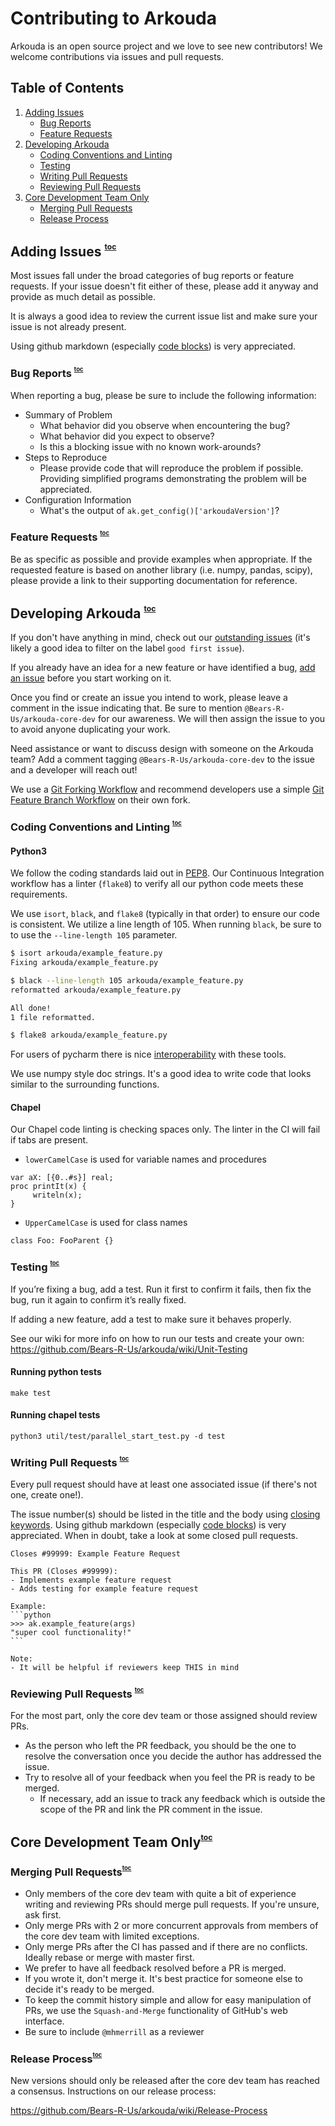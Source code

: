 # Contributing to Arkouda

Arkouda is an open source project and we love to see new contributors!
We welcome contributions via issues and pull requests.

<a id="toc"></a>
## Table of Contents

1. [Adding Issues](#issues)
   - [Bug Reports](#bug-reports)
   - [Feature Requests](#feature-requests)
2. [Developing Arkouda](#development)
   - [Coding Conventions and Linting](#code-quality)
   - [Testing](#testing)
   - [Writing Pull Requests](#writing-prs)
   - [Reviewing Pull Requests](#reviewing-prs)
3. [Core Development Team Only](#core-dev)
   - [Merging Pull Requests](#merging-prs)
   - [Release Process](#release)

<a id="issues"></a>
## Adding Issues <sup><sup><sub><a href="#toc">toc</a></sub></sup></sup>
Most issues fall under the broad categories of bug reports or feature requests.
If your issue doesn't fit either of these, please add it anyway and provide as much detail as possible.

It is always a good idea to review the current issue list and make sure your issue is not already present.

Using github markdown (especially [code blocks](https://docs.github.com/en/get-started/writing-on-github/working-with-advanced-formatting/creating-and-highlighting-code-blocks))
is very appreciated.

<a id="bug-reports"></a>
### Bug Reports <sup><sup><sub><a href="#toc">toc</a></sub></sup></sup>
When reporting a bug, please be sure to include the following information:
- Summary of Problem
  - What behavior did you observe when encountering the bug?
  - What behavior did you expect to observe?
  - Is this a blocking issue with no known work-arounds?
- Steps to Reproduce
  - Please provide code that will reproduce the problem if possible.
Providing simplified programs demonstrating the problem will be appreciated.
- Configuration Information
  - What's the output of `ak.get_config()['arkoudaVersion']`?

<a id="feature-requests"></a>
### Feature Requests <sup><sup><sub><a href="#toc">toc</a></sub></sup></sup>
Be as specific as possible and provide examples when appropriate. If the requested feature is based on another library 
(i.e. numpy, pandas, scipy), please provide a link to their supporting documentation for reference.

<a id="development"></a>
## Developing Arkouda <sup><sup><sub><a href="#toc">toc</a></sub></sup></sup>

If you don't have anything in mind, check out our [outstanding issues](https://github.com/Bears-R-Us/arkouda/issues) 
(it's likely a good idea to filter on the label `good first issue`).

If you already have an idea for a new feature or have identified a bug, [add an issue](#issues) before you start working on it.

Once you find or create an issue you intend to work, please leave a comment in the issue indicating that.
Be sure to mention `@Bears-R-Us/arkouda-core-dev` for our awareness.
We will then assign the issue to you to avoid anyone duplicating your work.

Need assistance or want to discuss design with someone on the Arkouda team?
Add a comment tagging `@Bears-R-Us/arkouda-core-dev` to the issue and a developer will reach out!


We use a [Git Forking Workflow](https://www.atlassian.com/git/tutorials/comparing-workflows/forking-workflow)
and recommend developers use a simple [Git Feature Branch Workflow](https://www.atlassian.com/git/tutorials/comparing-workflows/feature-branch-workflow)
on their own fork.

<a id="code-quality"></a>
### Coding Conventions and Linting <sup><sup><sub><a href="#toc">toc</a></sub></sup></sup>

#### Python3
We follow the coding standards laid out in [PEP8](https://peps.python.org/pep-0008/). 
Our Continuous Integration workflow has a linter (`flake8`) to verify all our python code meets these requirements.

We use `isort`, `black`, and `flake8` (typically in that order) to ensure our code is consistent.
We utilize a line length of 105. When running `black`, be sure to to use the `--line-length 105` parameter.

```bash
$ isort arkouda/example_feature.py
Fixing arkouda/example_feature.py

$ black --line-length 105 arkouda/example_feature.py
reformatted arkouda/example_feature.py

All done!
1 file reformatted.

$ flake8 arkouda/example_feature.py
```
For users of pycharm there is nice [interoperability](https://black.readthedocs.io/en/stable/integrations/editors.html#pycharm-intellij-idea) with these tools.

We use numpy style doc strings. It's a good idea to write code that looks similar to the surrounding functions.

#### Chapel
Our Chapel code linting is checking spaces only. The linter in the CI will fail if tabs are present.
* `lowerCamelCase` is used for variable names and procedures
```chapel
var aX: [{0..#s}] real;
proc printIt(x) {
     writeln(x);
}
```

 * `UpperCamelCase` is used for class names
```chapel
class Foo: FooParent {}
```
<a id="testing"></a>
### Testing <sup><sup><sub><a href="#toc">toc</a></sub></sup></sup>

If you’re fixing a bug, add a test. Run it first to confirm it fails, then fix the bug, run it again to confirm it’s really fixed.

If adding a new feature, add a test to make sure it behaves properly.

See our wiki for more info on how to run our tests and create your own:
https://github.com/Bears-R-Us/arkouda/wiki/Unit-Testing

#### Running python tests
```terminal
make test
```
#### Running chapel tests
```terminal
python3 util/test/parallel_start_test.py -d test
```

<a id="writing-prs"></a>
### Writing Pull Requests <sup><sup><sub><a href="#toc">toc</a></sub></sup></sup>
Every pull request should have at least one associated issue (if there's not one, create one!).
 
The issue number(s) should be listed in the title and the body using [closing keywords](https://docs.github.com/en/issues/tracking-your-work-with-issues/linking-a-pull-request-to-an-issue).
Using github markdown (especially [code blocks](https://docs.github.com/en/get-started/writing-on-github/working-with-advanced-formatting/creating-and-highlighting-code-blocks))
is very appreciated. When in doubt, take a look at some closed pull requests.

````
Closes #99999: Example Feature Request

This PR (Closes #99999):
- Implements example feature request
- Adds testing for example feature request

Example:
```python
>>> ak.example_feature(args)
"super cool functionality!"
```

Note:
- It will be helpful if reviewers keep THIS in mind
````

<a id="reviewing-prs"></a>
### Reviewing Pull Requests <sup><sup><sub><a href="#toc">toc</a></sub></sup></sup>
For the most part, only the core dev team or those assigned should review PRs.
- As the person who left the PR feedback, you should be the one to resolve the conversation once you decide the author has addressed the issue.
- Try to resolve all of your feedback when you feel the PR is ready to be merged.
  - If necessary, add an issue to track any feedback which is outside the scope of the PR and link the PR comment in the issue.

<a id="core-dev"></a>
## Core Development Team Only<sup><sup><sub><a href="#toc">toc</a></sub></sup></sup>

<a id="merging-prs"></a>
### Merging Pull Requests<sup><sup><sub><a href="#toc">toc</a></sub></sup></sup>
- Only members of the core dev team with quite a bit of experience writing and reviewing PRs should merge pull requests. If you're unsure, ask first.
- Only merge PRs with 2 or more concurrent approvals from members of the core dev team with limited exceptions.
- Only merge PRs after the CI has passed and if there are no conflicts. Ideally rebase or merge with master first.
- We prefer to have all feedback resolved before a PR is merged.
- If you wrote it, don't merge it. It's best practice for someone else to decide it's ready to be merged.
- To keep the commit history simple and allow for easy manipulation of PRs, we use the `Squash-and-Merge` functionality of GitHub's web interface.
- Be sure to include `@mhmerrill` as a reviewer

<a id="release"></a>
### Release Process<sup><sup><sub><a href="#toc">toc</a></sub></sup></sup>

New versions should only be released after the core dev team has reached a consensus.
Instructions on our release process:

https://github.com/Bears-R-Us/arkouda/wiki/Release-Process